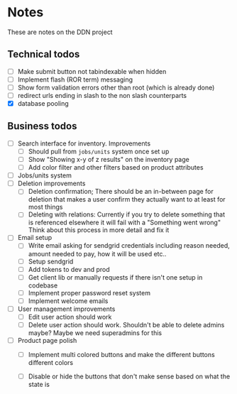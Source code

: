 # Notes

These are notes on the DDN project

## Technical todos
- [ ] Make submit button not tabindexable when hidden
- [ ] Implement flash (ROR term) messaging
- [ ] Show form validation errors other than root (which is already done)
- [ ] redirect urls ending in slash to the non slash counterparts
- [x] database pooling

## Business todos
- [ ] Search interface for inventory. Improvements
    - [ ] Should pull from `jobs/units` system once set up
    - [ ] Show "Showing x-y of z results" on the inventory page
    - [ ] Add color filter and other filters based on product attributes
- [ ] Jobs/units system
- [ ] Deletion improvements
    - [ ] Deletion confirmation; There should be an in-between page for deletion that makes a user confirm they actually want to at least for most things
    - [ ] Deleting with relations: Currently if you try to delete something that is referenced elsewhere it will fail with a "Something went wrong" Think about this process in more detail and fix it
- [ ] Email setup
    - [ ] Write email asking for sendgrid credentials including reason needed, amount needed to pay, how it will be used etc..
    - [ ] Setup sendgrid
    - [ ] Add tokens to dev and prod
    - [ ] Get client lib or manually requests if there isn't one setup in codebase
    - [ ] Implement proper password reset system
    - [ ] Implement welcome emails
- [ ]  User management improvements
    - [ ] Edit user action should work
    - [ ] Delete user action should work. Shouldn't be able to delete admins maybe? Maybe we need superadmins for this
- [ ] Product page polish
    - [ ] Implement multi colored buttons and make the different buttons different colors
    - [ ] Disable or hide the buttons that don't make sense based on what the state is

